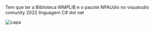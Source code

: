 
Tem que ter a Biblioteca WMPLIB e o pacote NPAUdio no visuatudio comunity 2022 linguagem C# dot net 

![capa](https://github.com/user-attachments/assets/8aa8e48d-109b-4b99-8cbf-03a67b93dfd6)
